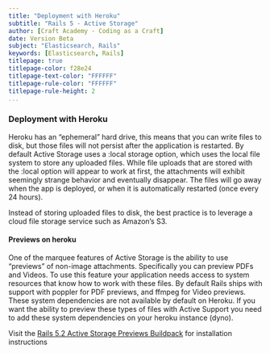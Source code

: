 ```yaml
---
title: "Deployment with Heroku"
subtitle: "Rails 5 - Active Storage"
author: [Craft Academy - Coding as a Craft]
date: Version Beta
subject: "Elasticsearch, Rails"
keywords: [Elasticsearch, Rails]
titlepage: true
titlepage-color: f28e24
titlepage-text-color: "FFFFFF"
titlepage-rule-color: "FFFFFF"
titlepage-rule-height: 2
...
```



### Deployment with Heroku

Heroku has an “ephemeral” hard drive, this means that you can write files to disk, but those files will not persist after the application is restarted. By default Active Storage uses a :local storage option, which uses the local file system to store any uploaded files. While file uploads that are stored with the :local option will appear to work at first, the attachments will exhibit seemingly strange behavior and eventually disappear. The files will go away when the app is deployed, or when it is automatically restarted (once every 24 hours).

Instead of storing uploaded files to disk, the best practice is to leverage a cloud file storage service such as Amazon’s S3.



#### Previews on heroku

One of the marquee features of Active Storage is the ability to use “previews” of non-image attachments. Specifically you can preview PDFs and Videos. To use this feature your application needs access to system resources that know how to work with these files. By default Rails ships with support with poppler for PDF previews, and ffmpeg for Video previews. These system dependencies are not available by default on Heroku. If you want the ability to preview these types of files with Active Support you need to add these system dependencies on your heroku instance (dyno).

Visit the [Rails 5.2 Active Storage Previews Buildpack](https://github.com/heroku/heroku-buildpack-activestorage-preview) for installation instructions